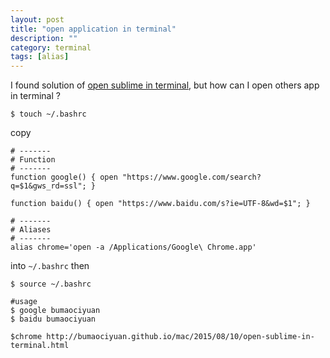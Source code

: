 ```yaml
---
layout: post
title: "open application in terminal"
description: ""
category: terminal
tags: [alias]
---
```



I found solution of [open sublime in terminal](http://bumaociyuan.github.io/mac/2015/08/10/open-sublime-in-terminal.html), but how can I open others app in terminal ?

```
$ touch ~/.bashrc
```

copy 

```
# -------
# Function
# -------
function google() { open "https://www.google.com/search?q=$1&gws_rd=ssl"; }

function baidu() { open "https://www.baidu.com/s?ie=UTF-8&wd=$1"; }

# -------
# Aliases
# -------
alias chrome='open -a /Applications/Google\ Chrome.app'

```

into `~/.bashrc` then

```
$ source ~/.bashrc

#usage
$ google bumaociyuan
$ baidu bumaociyuan

$chrome http://bumaociyuan.github.io/mac/2015/08/10/open-sublime-in-terminal.html
```
